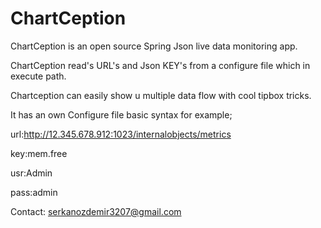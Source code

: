 # ChartCeption
ChartCeption is an open source Spring Json live data monitoring app.


ChartCeption read's URL's and Json KEY's from a configure file which in execute path.

Chartception can easily show u multiple data flow with cool tipbox tricks.

It has an own Configure file basic syntax for example;

url:http://12.345.678.912:1023/internalobjects/metrics

key:mem.free

usr:Admin

pass:admin

Contact: serkanozdemir3207@gmail.com
